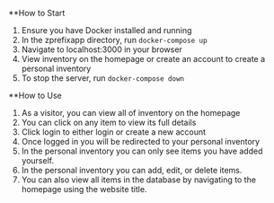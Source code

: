 **How to Start
1. Ensure you have Docker installed and running
2. In the zprefixapp directory, run `docker-compose up`
3. Navigate to localhost:3000 in your browser
4. View inventory on the homepage or create an account to create a personal inventory
5. To stop the server, run `docker-compose down`

**How to Use
1. As a visitor, you can view all of inventory on the homepage
2. You can click on any item to view its full details
3. Click login to either login or create a new account
4. Once logged in you will be redirected to your personal inventory
5. In the personal inventory you can only see items you have added yourself.
6. In the personal inventory you can add, edit, or delete items.
7. You can also view all items in the database by navigating to the homepage using the website title.

